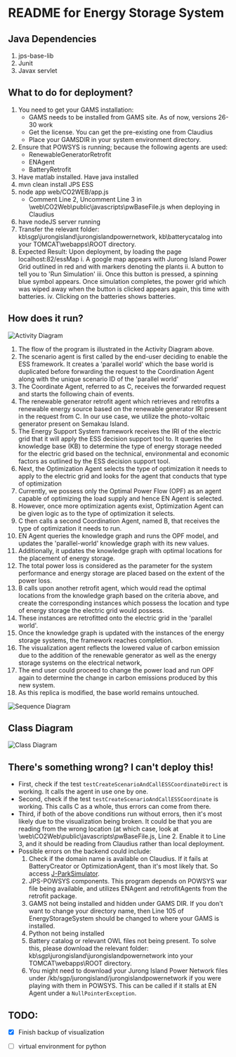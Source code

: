 # README for Energy Storage System

## Java Dependencies
1. jps-base-lib
2. Junit
3. Javax servlet

## What to do for deployment? 
1. You need to get your GAMS installation: 
   - GAMS needs to be installed from GAMS site. As of now, versions 26-30 work
   - Get the license. You can get the pre-existing one from Claudius
   - Place your GAMSDIR in your system environment directory. 
2. Ensure that POWSYS is running; because the following agents are used: 
   - RenewableGeneratorRetrofit
   - ENAgent
   - BatteryRetrofit
3. Have matlab installed. Have java installed
4. mvn clean install JPS ESS
5. node app web/CO2WEB/app.js
   - Comment Line 2, Uncomment Line 3 in \web\CO2Web\public\javascripts\pwBaseFile.js when deploying in Claudius
6. have nodeJS server running
7. Transfer the relevant folder: kb\sgp\jurongisland\jurongislandpowernetwork, kb\batterycatalog into your TOMCAT\webapps\ROOT directory. 
8. Expected Result: Upon deployment, by loading the page localhost:82/essMap
   i. A google map appears with Jurong Island Power Grid outlined in red and with markers denoting the plants
   ii. A button to tell you to 'Run Simulation'
   iii. Once this button is pressed, a spinning blue symbol appears. Once simulation completes, the power grid which was wiped away when the button is clicked appears again, this time with batteries. 
   iv. Clicking on the batteries shows batteries. 
   
## How does it run? 
![Activity Diagram](images/ActivityDiagram.png)
1. The flow of the program is illustrated in the Activity Diagram above. 
2. The scenario agent is first called by the end-user deciding to enable the ESS framework. It creates a 'parallel world' which the base world is duplicated before forwarding the request to the Coordination Agent along with the unique scenario ID of the 'parallel world' 
3. The Coordinate Agent, referred to as C, receives the forwarded request and starts the following chain of events. 
4. The renewable generator retrofit agent which retrieves and retrofits a renewable energy source based on the renewable generator IRI present in the request from C. In our use case, we utilize the photo-voltaic generator present on Semakau Island. 
5. The Energy Support System framework receives the IRI of the electric grid that it will apply the ESS decision support tool to. It queries the knowledge base (KB) to determine the type of energy storage needed for the electric grid based on the technical, environmental and economic factors as outlined by the ESS decision support tool. 
6. Next, the Optimization Agent selects the type of optimization it needs to apply to the electric grid and looks for the agent that conducts that type of optimization 
7. Currently, we possess only the Optimal Power Flow (OPF) as an agent capable of optimizing the load supply and hence EN Agent is selected. 
8. However, once more optimization agents exist, Optimization Agent can be given logic as to the type of optimization it selects. 
9. C then calls a second Coordination Agent, named B, that receives the type of optimization it needs to run.
10. EN Agent queries the knowledge graph and runs the OPF model, and updates the 'parallel-world' knowledge graph with its new values. 
11. Additionally, it updates the knowledge graph with optimal locations for the placement of energy storage.
13. The total power loss is considered as the parameter for the system performance and energy storage are placed based on the extent of the power loss. 
14. B calls upon another retrofit agent, which would read the optimal locations from the knowledge graph based on the criteria above, and create the corresponding instances which possess the location and type of energy storage the electric grid would possess.    
15. These instances are retrofitted onto the electric grid in the 'parallel world'. 
16. Once the knowledge graph is updated with the instances of the energy storage systems, the framework reaches completion. 
17. The visualization agent reflects the lowered value of carbon emission due to the addition of the renewable generator as well as the energy storage systems on the electrical network,
18. The end user could proceed to change the power load and run OPF again to determine the change in carbon emissions produced by this new system. 
19. As this replica is modified, the base world remains untouched. 

![Sequence Diagram](images/SequenceDiagramV1.png) 

## Class Diagram 
 ![Class Diagram](images/ClassDiagram.png) 

## There's something wrong? I can't deploy this!
- First, check if the test  `testCreateScenarioAndCallESSCoordinateDirect` is working. It calls the agent in use one by one. 
- Second, check if the test `testCreateScenarioAndCallESSCoordinate` is working. This calls C as a whole, thus errors can come from there. 
- Third, if both of the above conditions run without errors, then it's most likely due to the visualization being broken. It could be that you are reading from the wrong location (at which case, look at \web\CO2Web\public\javascripts\pwBaseFile.js, Line 2. Enable it to Line 3, and it should be reading from Claudius rather than local deployment. 
- Possible errors on the backend could include: 
  1. Check if the domain name is available on Claudius. If it fails at BatteryCreator or OptimizationAgent, than it's most likely that. So access [J-ParkSimulator](www.jparksimulator.com).
  2. JPS-POWSYS components. This program depends on POWSYS war file being available, and utilizes ENAgent and retrofitAgents from the retrofit package. 
  3. GAMS not being installed and hidden under GAMS DIR. If you don't want to change your directory name, then Line 105 of EnergyStorageSystem should be changed to where your GAMS is installed. 
  4. Python not being installed
  5. Battery catalog or relevant OWL files not being present. To solve this, please download the relevant folder: kb\sgp\jurongisland\jurongislandpowernetwork into your TOMCAT\webapps\ROOT directory. 
  6. You might need to download your Jurong Island Power Network files under /kb/sgp/jurongisland/jurongislandpowernetwork if you were playing with them in POWSYS. This can be called if it stalls at EN Agent under a `NullPointerException`. 

## TODO: 
 - [x] Finish backup of visualization
 - [ ] virtual environment for python
  